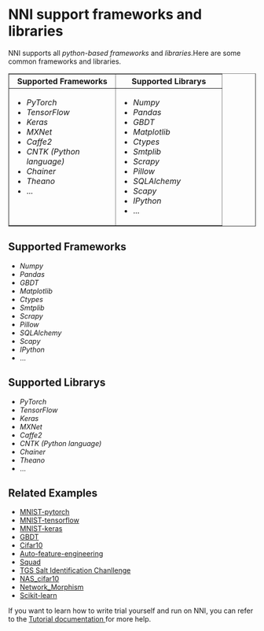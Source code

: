 # NNI support frameworks and libraries
NNI supports all <i>python-based frameworks</i> and <i>libraries</i>.Here are some common frameworks and libraries.


<table border="1">
  <tr width="300">
    <th width="200"><b>Supported Frameworks</b></th>
    <th width="200"><b>Supported Librarys</b></th>
  </tr>
  <tr>
    <td valign="top"><ul>
        <li><i>PyTorch</li>
        <li>TensorFlow</li>
        <li>Keras</li>
        <li>MXNet</li>
        <li>Caffe2</li>
        <li>CNTK (Python language)</li>
        <li>Chainer</li>
        <li>Theano</i></li>
        <li>...</li>
    </ul></td>
    <td>
    <ul>
        <li><i>Numpy</li>
        <li>Pandas</li>
        <li>GBDT</li>
        <li>Matplotlib</li>
        <li>Ctypes</li>
        <li>Smtplib</li> 
        <li>Scrapy</li>
        <li>Pillow</li>
        <li>SQLAlchemy</li>
        <li>Scapy</li>
        <li>IPython</i></li>
        <li>...</li>
    </ul></td>
  </tr>
</table>


## Supported Frameworks
<ul>
    <li><i>Numpy</li>
    <li>Pandas</li>
    <li>GBDT</li>
    <li>Matplotlib</li>
    <li>Ctypes</li>
    <li>Smtplib</li> 
    <li>Scrapy</li>
    <li>Pillow</li>
    <li>SQLAlchemy</li>
    <li>Scapy</li>
    <li>IPython</i></li>
    <li>...</li>
</ul>

## Supported Librarys
<ul>
    <li><i>PyTorch</li>
    <li>TensorFlow</li>
    <li>Keras</li>
    <li>MXNet</li>
    <li>Caffe2</li>
    <li>CNTK (Python language)</li>
    <li>Chainer</li>
    <li>Theano</i></li>
    <li>...</li>
</ul>

## Related Examples

* [MNIST-pytorch](../../examples/trials/mnist-distributed-pytorch)
* [MNIST-tensorflow](../../examples/trials/mnist-distributed)
* [MNIST-keras](../../examples/trials/mnist-keras)
* [GBDT](TrialExample/GbdtExample.md)
* [Cifar10](TrialExample/Cifar10Examples.md)
* [Auto-feature-engineering](../../examples/trials/auto-feature-engineering/README.md)
* [Squad](../../examples/trials/ga_squad/README.md)
* [TGS Salt Identification Chanllenge](../../examples/trials/kaggle-tgs-salt/README.md)
* [NAS_cifar10](../../examples/trials/nas_cifar10/README.md)
* [Network_Morphism](../../examples/trials/network_morphism/README.md)
* [Scikit-learn](TrialExample/Cifar10Examples.md)

If you want to learn how to write trial yourself and run on NNI, you can refer to the [Tutorial documentation ](TrialExample/Trials.md)for more help.
